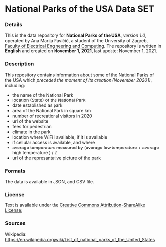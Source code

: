# National Parks of the USA Data SET
### Details
This is the data repository for **National Parks of the USA**, _version 1.0_, operated by Ana Marija Pavičić, a student of the University of Zagreb, [Faculty of Electrical Engineering and Computing](https://www.fer.unizg.hr/). The repository is written in **English** and created on **November 1, 2021**, last update: November 1, 2021.


### Description

This repository contains information about some of the National Parks of the USA which _preceded the moment of its creation (November 20201)_, including:

 - the name of the National Park
 - location (State) of the National Park
 - date established as park
 - area of the National Park in square km
 - number of recreational visitors in 2020
 - url of the website
 - fees for pedestrian
 - climate in the park
 - location where WiFi i available, if it is available
 - if cellular access is available, and where
 - average temperature messured by (average low temperature + average high temperature ) / 2
 - url of the represantative picture of the park
 

### Formats

The data is available in JSON, and CSV file. 

### License

Text is available under the [Creative Commons Attribution-ShareAlike License](https://en.wikipedia.org/wiki/Wikipedia:Text_of_Creative_Commons_Attribution-ShareAlike_3.0_Unported_License);

### Sources

Wikipedia: https://en.wikipedia.org/wiki/List_of_national_parks_of_the_United_States
